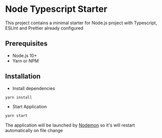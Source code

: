 # Node Typescript Starter

This project contains a minimal starter for Node.js project with Typescript, ESLint and Prettier already configured

## Prerequisites
- Node.js 10+
- Yarn or NPM

## Installation
- Install dependencies
```bash
yarn install
```
- Start Application
```bash
yarn start
```
The application will be launched by [Nodemon](https://nodemon.com) so it's will restart automatically on file change